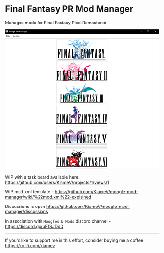 # Final Fantasy PR Mod Manager
Manages mods for Final Fantasy Pixel Remastered

![Alt text](https://github.com/KiameV/moogle-mod-manager/blob/main/resources/mmm.png?raw=true)

WIP with a task board available here: https://github.com/users/KiameV/projects/1/views/1

WIP mod.xml template - https://github.com/KiameV/moogle-mod-manager/wiki/%22mod.xml%22-explained

Discussions is open https://github.com/KiameV/moogle-mod-manager/discussions

In association with `Moogles & Mods` discord channel - https://discord.gg/uEfSJDdQ

______________________________________________________________________________________
If you'd like to support me in this effort, consider buying me a coffee
https://ko-fi.com/kiamev
